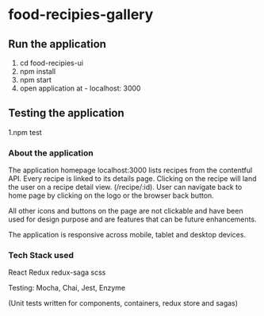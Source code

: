 # food-recipies-gallery

## Run the application
1. cd food-recipies-ui
2. npm install
3. npm start
4. open application at - localhost: 3000

## Testing the application
1.npm test

### About the application

The application homepage localhost:3000 lists recipes from the contentful API. Every recipe is linked to its details page.
Clicking on the recipe will land the user on a recipe detail view. (/recipe/:id).
User can navigate back to home page by clicking on the logo or the browser back button.

All other icons and buttons on the page are not clickable and have been used for design purpose and are features that can be future enhancements.

The application is responsive across mobile, tablet and desktop devices.

### Tech Stack used

React
Redux
redux-saga
scss

Testing:
Mocha, Chai, Jest, Enzyme

(Unit tests written for components, containers, redux store and sagas)
